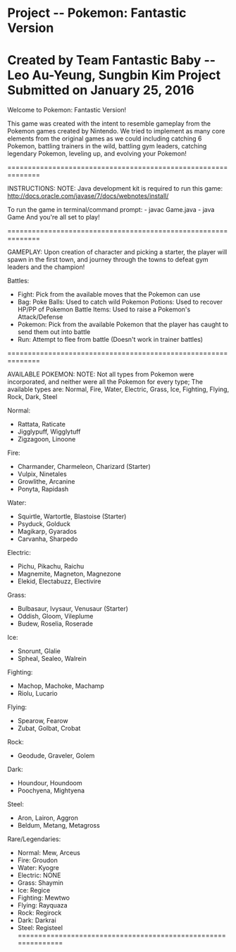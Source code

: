
Project -- Pokemon: Fantastic Version
==============================================================
Created by Team Fantastic Baby -- Leo Au-Yeung, Sungbin Kim
Project Submitted on January 25, 2016
==============================================================

Welcome to Pokemon: Fantastic Version!

This game was created with the intent to resemble gameplay
from the Pokemon games created by Nintendo.
We tried to implement as many core elements from the original
games as we could including catching 6 Pokemon, battling trainers
in the wild, battling gym leaders, catching legendary Pokemon,
leveling up, and evolving your Pokemon!

==============================================================

INSTRUCTIONS:
NOTE: Java development kit is required to run this game:
http://docs.oracle.com/javase/7/docs/webnotes/install/

To run the game in terminal/command prompt:
	- javac Game.java
	- java Game
And you're all set to play!

==============================================================

GAMEPLAY:
Upon creation of character and picking a starter, the player
will spawn in the first town, and journey through the towns
to defeat gym leaders and the champion!

Battles:
- Fight:
	Pick from the available moves that the Pokemon can use
- Bag:
	Poke Balls:
		Used to catch wild Pokemon
	Potions:
		Used to recover HP/PP of Pokemon
	Battle Items:
		Used to raise a Pokemon's Attack/Defense
- Pokemon:
	Pick from the available Pokemon that the player has
	caught to send them out into battle
- Run:
	Attempt to flee from battle (Doesn't work in trainer battles)

==============================================================

AVAILABLE POKEMON:
NOTE: Not all types from Pokemon were incorporated, and neither
were all the Pokemon for every type; The available types are:
Normal, Fire, Water, Electric, Grass, Ice, Fighting, Flying, Rock, Dark, Steel

Normal:
- Rattata, Raticate
- Jigglypuff, Wigglytuff
- Zigzagoon, Linoone

Fire:
- Charmander, Charmeleon, Charizard (Starter)
- Vulpix, Ninetales
- Growlithe, Arcanine
- Ponyta, Rapidash

Water:
- Squirtle, Wartortle, Blastoise (Starter)
- Psyduck, Golduck
- Magikarp, Gyarados
- Carvanha, Sharpedo

Electric:
- Pichu, Pikachu, Raichu
- Magnemite, Magneton, Magnezone
- Elekid, Electabuzz, Electivire

Grass:
- Bulbasaur, Ivysaur, Venusaur (Starter)
- Oddish, Gloom, Vileplume
- Budew, Roselia, Roserade

Ice:
- Snorunt, Glalie
- Spheal, Sealeo, Walrein

Fighting:
- Machop, Machoke, Machamp
- Riolu, Lucario

Flying:
- Spearow, Fearow
- Zubat, Golbat, Crobat

Rock:
- Geodude, Graveler, Golem

Dark:
- Houndour, Houndoom
- Poochyena, Mightyena

Steel:
- Aron, Lairon, Aggron
- Beldum, Metang, Metagross

Rare/Legendaries:
- Normal: Mew, Arceus
- Fire: Groudon
- Water: Kyogre
- Electric: NONE
- Grass: Shaymin
- Ice: Regice
- Fighting: Mewtwo
- Flying: Rayquaza
- Rock: Regirock
- Dark: Darkrai
- Steel: Registeel
==============================================================
